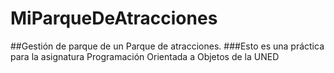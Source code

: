 # MiParqueDeAtracciones
##Gestión de parque de un Parque de atracciones.
###Esto es una práctica para la asignatura Programación Orientada a Objetos de la UNED
